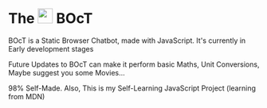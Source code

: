 # The <a href="https://the-ucs-variable.github.io/The-BOcT/"><img src="https://raw.githubusercontent.com/FortAwesome/Font-Awesome/master/svgs/solid/robot.svg" width="30px"></a> BOcT
BOcT is a Static Browser Chatbot, made with JavaScript. It's currently in Early development stages

Future Updates to BOcT can make it perform basic Maths, Unit Conversions, Maybe suggest you some Movies...

98% Self-Made. Also, This is my Self-Learning JavaScript Project (learning from MDN)
